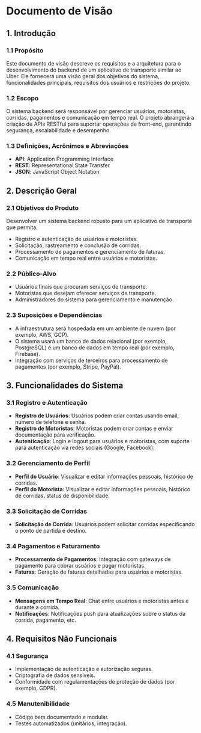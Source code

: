 # Documento de Visão

## 1. Introdução

### 1.1 Propósito

Este documento de visão descreve os requisitos e a arquitetura para o desenvolvimento do backend de um aplicativo de transporte similar ao Uber. Ele fornecerá uma visão geral dos objetivos do sistema, funcionalidades principais, requisitos dos usuários e restrições do projeto.

### 1.2 Escopo

O sistema backend será responsável por gerenciar usuários, motoristas, corridas, pagamentos e comunicação em tempo real. O projeto abrangerá a criação de APIs RESTful para suportar operações de front-end, garantindo segurança, escalabilidade e desempenho.

### 1.3 Definições, Acrônimos e Abreviações

- **API**: Application Programming Interface
- **REST**: Representational State Transfer
- **JSON**: JavaScript Object Notation

## 2. Descrição Geral

### 2.1 Objetivos do Produto

Desenvolver um sistema backend robusto para um aplicativo de transporte que permita:

- Registro e autenticação de usuários e motoristas.
- Solicitação, rastreamento e conclusão de corridas.
- Processamento de pagamentos e gerenciamento de faturas.
- Comunicação em tempo real entre usuários e motoristas.

### 2.2 Público-Alvo

- Usuários finais que procuram serviços de transporte.
- Motoristas que desejam oferecer serviços de transporte.
- Administradores do sistema para gerenciamento e manutenção.

### 2.3 Suposições e Dependências

- A infraestrutura será hospedada em um ambiente de nuvem (por exemplo, AWS, GCP).
- O sistema usará um banco de dados relacional (por exemplo, PostgreSQL) e um banco de dados em tempo real (por exemplo, Firebase).
- Integração com serviços de terceiros para processamento de pagamentos (por exemplo, Stripe, PayPal).

## 3. Funcionalidades do Sistema

### 3.1 Registro e Autenticação

- **Registro de Usuários**: Usuários podem criar contas usando email, número de telefone e senha.
- **Registro de Motoristas**: Motoristas podem criar contas e enviar documentação para verificação.
- **Autenticação**: Login e logout para usuários e motoristas, com suporte para autenticação via redes sociais (Google, Facebook).

### 3.2 Gerenciamento de Perfil

- **Perfil do Usuário**: Visualizar e editar informações pessoais, histórico de corridas.
- **Perfil do Motorista**: Visualizar e editar informações pessoais, histórico de corridas, status de disponibilidade.

### 3.3 Solicitação de Corridas

- **Solicitação de Corrida**: Usuários podem solicitar corridas especificando o ponto de partida e destino.

### 3.4 Pagamentos e Faturamento

- **Processamento de Pagamentos**: Integração com gateways de pagamento para cobrar usuários e pagar motoristas.
- **Faturas**: Geração de faturas detalhadas para usuários e motoristas.

### 3.5 Comunicação

- **Mensagens em Tempo Real**: Chat entre usuários e motoristas antes e durante a corrida.
- **Notificações**: Notificações push para atualizações sobre o status da corrida, pagamento, etc.

## 4. Requisitos Não Funcionais

### 4.1 Segurança

- Implementação de autenticação e autorização seguras.
- Criptografia de dados sensíveis.
- Conformidade com regulamentações de proteção de dados (por exemplo, GDPR).

### 4.5 Manutenibilidade

- Código bem documentado e modular.
- Testes automatizados (unitários, integração).
